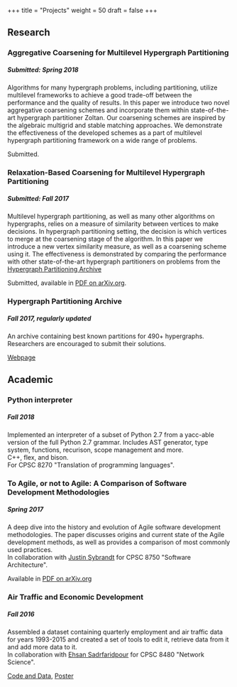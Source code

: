 +++
title = "Projects"
weight = 50
draft = false
+++

## Research

### Aggregative Coarsening for Multilevel Hypergraph Partitioning
##### Submitted: Spring 2018

Algorithms for many hypergraph problems, including partitioning, utilize multilevel frameworks to achieve a good trade-off between the performance and the quality of results. In this paper we introduce two novel aggregative coarsening schemes and incorporate them within state-of-the-art hypergraph partitioner Zoltan. Our coarsening schemes are inspired by the algebraic multigrid and stable matching approaches. We demonstrate the effectiveness of the developed schemes as a part of multilevel hypergraph partitioning framework on a wide range of problems. 

Submitted.

### Relaxation-Based Coarsening for Multilevel Hypergraph Partitioning
##### Submitted: Fall 2017

Multilevel hypergraph partitioning, as well as many other algorithms on hypergraphs, relies on a measure of similarity between vertices to make decisions. In hypergraph partitioning setting, the decision is which vertices to merge at the coarsening stage of the algorithm. In this paper we introduce a new vertex similarity measure, as well as a coarsening scheme using it. The effectiveness is demonstrated by comparing the performance with other state-of-the-art hypergraph partitioners on problems from the [Hypergraph Partitioning Archive](http://shaydul.in/hypergraph-partitioning-archive/)

Submitted, available in [PDF on arXiv.org](https://arxiv.org/abs/1710.06552).

### Hypergraph Partitioning Archive
##### Fall 2017, regularly updated
An archive containing best known partitions for 490+ hypergraphs. Researchers are encouraged to submit their solutions. 

[Webpage](http://shaydul.in/hypergraph-partitioning-archive/)

## Academic

### Python interpreter
##### Fall 2018

Implemented an interpreter of a subset of Python 2.7 from a yacc-able version of the full Python 2.7 grammar. Includes AST generator, type system, functions, recurison, scope management and more. <br>
C++, flex, and bison. <br>
For CPSC 8270 "Translation of programming languages".

### To Agile, or not to Agile: A Comparison of Software Development Methodologies
##### Spring 2017

A deep dive into the history and evolution of Agile software development methodologies. The paper discusses origins and current state of the Agile development methods, as well as provides a comparison of most commonly used practices. <br>
In collaboration with [Justin Sybrandt](http://sybrandt.com) for CPSC 8750 "Software Architecture".

Available in [PDF on arXiv.org](https://arxiv.org/abs/1704.07469)

### Air Traffic and Economic Development
##### Fall 2016
Assembled a dataset containing quarterly employment and air traffic data for years 1993-2015 and created a set of tools to edit it, retrieve data from it and add more data to it. <br>
In collaboration with [Ehsan Sadrfaridpour](https://esadr.github.io) for CPSC 8480 "Network Science".

[Code and Data](https://github.com/AirtrafficAnalysisGroup/graph_tools_networkx), [Poster](https://clemson.app.box.com/s/xctxjf2001s57lusqfvjv7eg3c8e9nbl)
